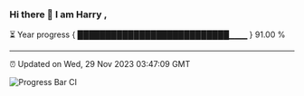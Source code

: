 ### Hi there 👋 I am Harry , 

⏳ Year progress { ███████████████████████████▁▁▁ } 91.00 %

---

⏰ Updated on Wed, 29 Nov 2023 03:47:09 GMT

![Progress Bar CI](https://github.com/duykhang68/duykhang68/workflows/Progress%20Bar%20CI/badge.svg)
